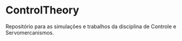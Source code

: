 # ControlTheory
Repositório para as  simulações e trabalhos da disciplina de Controle e Servomercanismos.
